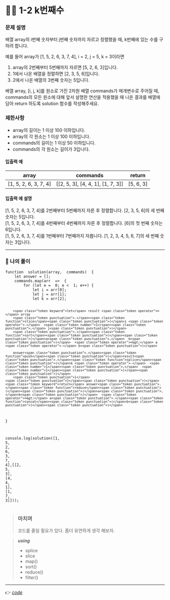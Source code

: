 <h1 id="👩‍💻-1-2-k번째수">👩‍💻 1-2 k번째수</h1>
<h3 id="문제-설명">문제 설명</h3>
<p>배열 array의 i번째 숫자부터 j번째 숫자까지 자르고 정렬했을 때, k번째에 있는 수를 구하려 합니다.</p>
<p>예를 들어 array가 [1, 5, 2, 6, 3, 7, 4], i = 2, j = 5, k = 3이라면</p>
<ol>
<li>array의 2번째부터 5번째까지 자르면 [5, 2, 6, 3]입니다.</li>
<li>1에서 나온 배열을 정렬하면 [2, 3, 5, 6]입니다.</li>
<li>2에서 나온 배열의 3번째 숫자는 5입니다.</li>
</ol>
<p>배열 array, [i, j, k]를 원소로 가진 2차원 배열 commands가 매개변수로 주어질 때, commands의 모든 원소에 대해 앞서 설명한 연산을 적용했을 때 나온 결과를 배열에 담아 return 하도록 solution 함수를 작성해주세요.</p>
<h3 id="제한사항">제한사항</h3>
<ul>
<li>array의 길이는 1 이상 100 이하입니다.</li>
<li>array의 각 원소는 1 이상 100 이하입니다.</li>
<li>commands의 길이는 1 이상 50 이하입니다.</li>
<li>commands의 각 원소는 길이가 3입니다.</li>
</ul>
<h4 id="입출력-예">입출력 예</h4>

<table>
<thead>
<tr>
<th>array</th>
<th>commands</th>
<th>return</th>
</tr>
</thead>
<tbody>
<tr>
<td>[1, 5, 2, 6, 3, 7, 4]</td>
<td>[[2, 5, 3], [4, 4, 1], [1, 7, 3]]</td>
<td>[5, 6, 3]</td>
</tr>
</tbody>
</table><h4 id="입출력-예-설명">입출력 예 설명</h4>
<p>[1, 5, 2, 6, 3, 7, 4]를 2번째부터 5번째까지 자른 후 정렬합니다. [2, 3, 5, 6]의 세 번째 숫자는 5입니다.<br>
[1, 5, 2, 6, 3, 7, 4]를 4번째부터 4번째까지 자른 후 정렬합니다. [6]의 첫 번째 숫자는 6입니다.<br>
[1, 5, 2, 6, 3, 7, 4]를 1번째부터 7번째까지 자릅니다. [1, 2, 3, 4, 5, 6, 7]의 세 번째 숫자는 3입니다.</p>
<hr>
<h3 id="👤-나의-풀이">👤 나의 풀이</h3>
<pre class=" language-js"><code class="prism  language-js"><span class="token keyword">function</span>  <span class="token function">solution</span><span class="token punctuation">(</span>array<span class="token punctuation">,</span>  commands<span class="token punctuation">)</span>  <span class="token punctuation">{</span>
	<span class="token keyword">let</span> answer <span class="token operator">=</span> <span class="token punctuation">[</span><span class="token punctuation">]</span><span class="token punctuation">;</span>
	commands<span class="token punctuation">.</span><span class="token function">map</span><span class="token punctuation">(</span>arr  <span class="token operator">=&gt;</span>  <span class="token punctuation">{</span>
		<span class="token keyword">for</span> <span class="token punctuation">(</span><span class="token keyword">let</span> e <span class="token operator">=</span>  <span class="token number">0</span><span class="token punctuation">;</span> e <span class="token operator">&lt;</span>  <span class="token number">1</span><span class="token punctuation">;</span> e<span class="token operator">++</span><span class="token punctuation">)</span> <span class="token punctuation">{</span>
			<span class="token keyword">let</span> i <span class="token operator">=</span> arr<span class="token punctuation">[</span><span class="token number">0</span><span class="token punctuation">]</span><span class="token punctuation">;</span>
			<span class="token keyword">let</span> j <span class="token operator">=</span> arr<span class="token punctuation">[</span><span class="token number">1</span><span class="token punctuation">]</span><span class="token punctuation">;</span>
			<span class="token keyword">let</span> k <span class="token operator">=</span> arr<span class="token punctuation">[</span><span class="token number">2</span><span class="token punctuation">]</span><span class="token punctuation">;</span>

		<span class="token keyword">let</span> result <span class="token operator">=</span> array
		<span class="token punctuation">.</span><span class="token function">slice</span><span class="token punctuation">(</span>i <span class="token operator">-</span>  <span class="token number">1</span><span class="token punctuation">,</span> j<span class="token punctuation">)</span>
		<span class="token punctuation">.</span><span class="token function">sort</span><span class="token punctuation">(</span><span class="token punctuation">(</span>a<span class="token punctuation">,</span>  b<span class="token punctuation">)</span>  <span class="token operator">=&gt;</span> a <span class="token operator">-</span> b<span class="token punctuation">)</span>
		
		answer<span class="token punctuation">.</span><span class="token function">push</span><span class="token punctuation">(</span>result<span class="token punctuation">.</span><span class="token function">splice</span><span class="token punctuation">(</span>k <span class="token operator">-</span>  <span class="token number">1</span><span class="token punctuation">,</span>  <span class="token number">1</span><span class="token punctuation">)</span><span class="token punctuation">)</span>
		<span class="token punctuation">}</span>
	<span class="token punctuation">}</span><span class="token punctuation">)</span>
	<span class="token keyword">return</span> answer<span class="token punctuation">.</span><span class="token function">reduce</span><span class="token punctuation">(</span><span class="token punctuation">(</span>a<span class="token punctuation">,</span>b<span class="token punctuation">)</span>  <span class="token operator">=&gt;</span> a<span class="token punctuation">.</span><span class="token function">concat</span><span class="token punctuation">(</span>b<span class="token punctuation">)</span><span class="token punctuation">)</span>
<span class="token punctuation">}</span>

console<span class="token punctuation">.</span><span class="token function">log</span><span class="token punctuation">(</span><span class="token function">solution</span><span class="token punctuation">(</span><span class="token punctuation">[</span><span class="token number">1</span><span class="token punctuation">,</span>  <span class="token number">5</span><span class="token punctuation">,</span>  <span class="token number">2</span><span class="token punctuation">,</span>  <span class="token number">6</span><span class="token punctuation">,</span>  <span class="token number">3</span><span class="token punctuation">,</span>  <span class="token number">7</span><span class="token punctuation">,</span>  <span class="token number">4</span><span class="token punctuation">]</span><span class="token punctuation">,</span><span class="token punctuation">[</span><span class="token punctuation">[</span><span class="token number">2</span><span class="token punctuation">,</span>  <span class="token number">5</span><span class="token punctuation">,</span>  <span class="token number">3</span><span class="token punctuation">]</span><span class="token punctuation">,</span> <span class="token punctuation">[</span><span class="token number">4</span><span class="token punctuation">,</span>  <span class="token number">4</span><span class="token punctuation">,</span>  <span class="token number">1</span><span class="token punctuation">]</span><span class="token punctuation">,</span> <span class="token punctuation">[</span><span class="token number">1</span><span class="token punctuation">,</span>  <span class="token number">7</span><span class="token punctuation">,</span>  <span class="token number">3</span><span class="token punctuation">]</span><span class="token punctuation">]</span><span class="token punctuation">)</span><span class="token punctuation">)</span><span class="token punctuation">;</span>
</code></pre>
<blockquote>
<h3 id="마치며">마치며</h3>
<p>코드를 줄일 필요가 있다.  좀더 유연하게 생각 해보자.</p>
</blockquote>
<blockquote>
<p><em><strong>using</strong></em></p>
<ul>
<li>splice</li>
<li>slice</li>
<li>map()</li>
<li>sort()</li>
<li>reduce()</li>
<li>filter()</li>
</ul>
</blockquote>
<hr>
<p>👉 <a href="https://github.com/gay0ung/Algorithm/blob/master/PROGRAMMERS/LEVEL_01/%E2%9C%A8%20code-re/02_k%EB%B2%88%EC%A7%B8%EC%88%98.html"><em>code</em></a></p>


